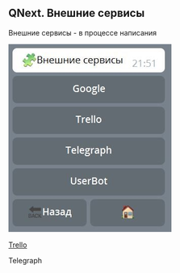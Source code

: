 ## QNext. Внешние сервисы

Внешние сервисы - в процессе написания

![](./1.png)





[Trello](/docs-test/_export/admin/trello-about)

Telegraph



